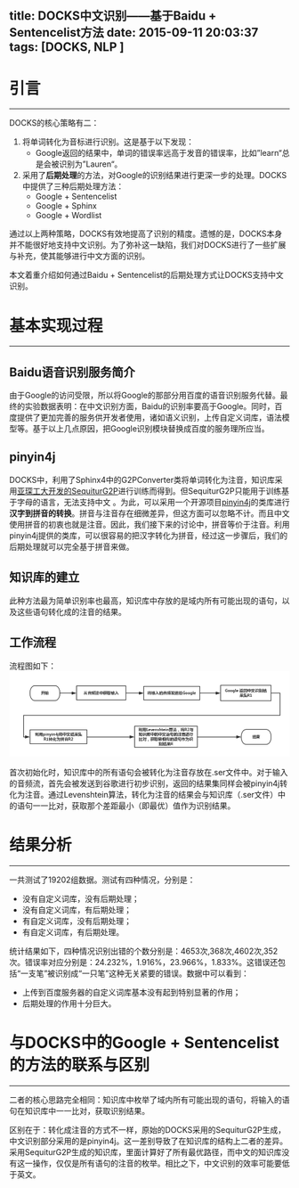 title: DOCKS中文识别——基于Baidu + Sentencelist方法
date: 2015-09-11 20:03:37 
tags: [DOCKS, NLP ]
---

# 引言
---
DOCKS的核心策略有二：
1. 将单词转化为音标进行识别。这是基于以下发现：
	- Google返回的结果中，单词的错误率远高于发音的错误率，比如”learn“总是会被识别为”Lauren“。
2. 采用了**后期处理**的方法，对Google的识别结果进行更深一步的处理。DOCKS中提供了三种后期处理方法：
	- Google + Sentencelist
	- Google + Sphinx
	- Google + Wordlist

通过以上两种策略，DOCKS有效地提高了识别的精度。遗憾的是，DOCKS本身并不能很好地支持中文识别。为了弥补这一缺陷，我们对DOCKS进行了一些扩展与补充，使其能够进行中文方面的识别。

本文着重介绍如何通过Baidu + Sentencelist的后期处理方式让DOCKS支持中文识别。

# 基本实现过程
---
## Baidu语音识别服务简介
由于Google的访问受限，所以将Google的那部分用百度的语音识别服务代替。最终的实验数据表明：在中文识别方面，Baidu的识别率要高于Google。同时，百度提供了更加完善的服务供开发者使用，诸如语义识别，上传自定义词库，语法模型等。基于以上几点原因，把Google识别模块替换成百度的服务理所应当。

## pinyin4j
DOCKS中，利用了Sphinx4中的G2PConverter类将单词转化为注音，知识库采用[亚琛工大开发的SequiturG2P](http://www-i6.informatik.rwth-aachen.de/web/Software/g2p.html)进行训练而得到。但SequiturG2P只能用于训练基于字母的语言，无法支持中文  。为此，可以采用一个开源项目[pinyin4j](http://pinyin4j.sourceforge.net/)的类库进行**汉字到拼音的转换**。拼音与注音存在细微差异，但这方面可以忽略不计。而且中文使用拼音的初衷也就是注音。因此，我们接下来的讨论中，拼音等价于注音。利用pinyin4j提供的类库，可以很容易的把汉字转化为拼音，经过这一步骤后，我们的后期处理就可以完全基于拼音来做。

## 知识库的建立
此种方法最为简单识别率也最高，知识库中存放的是域内所有可能出现的语句，以及这些语句转化成的注音的结果。
 
## 工作流程	
流程图如下：
![DOCKS Chinese Recognization](/img/DOCKS_Chinese_Recognization.png)
	
首次初始化时，知识库中的所有语句会被转化为注音存放在.ser文件中。对于输入的音频流，首先会被发送到谷歌进行初步识别，返回的结果集同样会被pinyin4j转化为注音。通过Levenshtein算法，转化为注音的结果会与知识库（.ser文件）中的语句一一比对，获取那个差距最小（即最优）值作为识别结果。

# 结果分析
---
一共测试了19202组数据。测试有四种情况，分别是：
- 没有自定义词库，没有后期处理；
- 没有自定义词库，有后期处理；
- 有自定义词库，没有后期处理；
- 有自定义词库，有后期处理。

统计结果如下，四种情况识别出错的个数分别是：4653次,368次,4602次,352次。错误率对应分别是：24.232%，1.916%，23.966%，1.833%。这错误还包括“一支笔”被识别成“一只笔”这种无关紧要的错误。数据中可以看到：
- 上传到百度服务器的自定义词库基本没有起到特别显著的作用；
- 后期处理的作用十分巨大。

# 与DOCKS中的Google + Sentencelist的方法的联系与区别
---
二者的核心思路完全相同：知识库中枚举了域内所有可能出现的语句，将输入的语句在知识库中一一比对，获取识别结果。

区别在于：转化成注音的方式不一样，原始的DOCKS采用的SequiturG2P生成，中文识别部分采用的是pinyin4j。这一差别导致了在知识库的结构上二者的差异。采用SequiturG2P生成的知识库，里面计算好了所有最优路径，而中文的知识库没有这一操作，仅仅是所有语句的注音的枚举。相比之下，中文识别的效率可能要低于英文。
